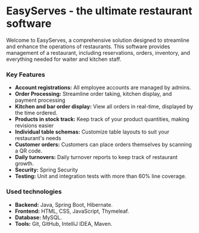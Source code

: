 # EasyServes - the ultimate restaurant software  
<p>Welcome to EasyServes, a comprehensive solution designed to streamline and enhance the operations of restaurants. This software provides management of a restaurant, including reservations, orders, inventory, and everything needed for waiter and kitchen staff.</p> 

### Key Features
- **Account registrations:** All employee accounts are managed by admins.
- **Order Processing:** Streamline order taking, kitchen display, and payment processing
- **Kitchen and bar order display:** View all orders in real-time, displayed by the time ordered.
- **Products in stock track:** Keep track of your product quantities, making revisions easier
- **Individual table schemas:**  Customize table layouts to suit your restaurant's needs
- **Customer orders:** Customers can place orders themselves by scanning a QR code.
- **Daily turnovers:** Daily turnover reports to keep track of restaurant growth.
- **Security:** Spring Security
- **Testing:** Unit and integration tests with more than 60% line coverage.

### Used technologies
- **Backend:** Java, Spring Boot, Hibernate.
- **Frontend:** HTML, CSS, JavaScript, Thymeleaf.
- **Database:** MySQL.
- **Tools:** Git, GitHub, IntelliJ IDEA, Maven.
